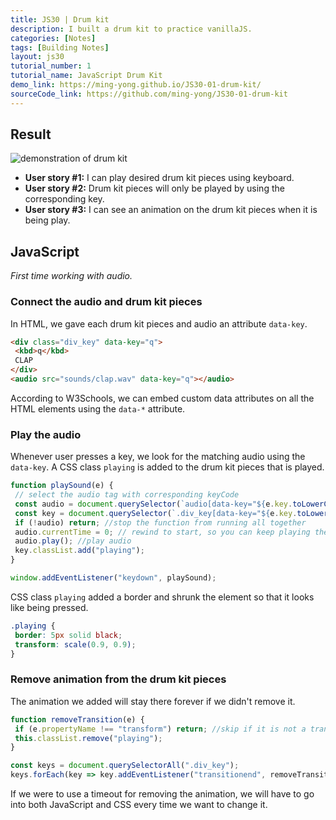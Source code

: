 ```yaml
---
title: JS30 | Drum kit
description: I built a drum kit to practice vanillaJS.
categories: [Notes] 
tags: [Building Notes]
layout: js30
tutorial_number: 1
tutorial_name: JavaScript Drum Kit
demo_link: https://ming-yong.github.io/JS30-01-drum-kit/
sourceCode_link: https://github.com/ming-yong/JS30-01-drum-kit
---
```


## Result

![demonstration of drum kit]({{site.baseurl}}/assets/images/drumKit.gif)

- **User story #1:** I can play desired drum kit pieces using keyboard.
- **User story #2:** Drum kit pieces will only be played by using the corresponding key.
- **User story #3:** I can see an animation on the drum kit pieces when it is being play.

## JavaScript

_First time working with audio._

### Connect the audio and drum kit pieces

In HTML, we gave each drum kit pieces and audio an attribute `data-key`.

```html
<div class="div_key" data-key="q">
 <kbd>q</kbd>
 CLAP
</div>
<audio src="sounds/clap.wav" data-key="q"></audio>
```

According to W3Schools, we can embed custom data attributes on all the HTML elements using the `data-*` attribute.

### Play the audio

Whenever user presses a key, we look for the matching audio using the `data-key`. A CSS class `playing` is added to the drum kit pieces that is played.

```js
function playSound(e) {
 // select the audio tag with corresponding keyCode
 const audio = document.querySelector(`audio[data-key="${e.key.toLowerCase()}"]`);
 const key = document.querySelector(`.div_key[data-key="${e.key.toLowerCase()}"]`);
 if (!audio) return; //stop the function from running all together
 audio.currentTime = 0; // rewind to start, so you can keep playing the same key
 audio.play(); //play audio
 key.classList.add("playing");
}

window.addEventListener("keydown", playSound);
```

CSS class `playing` added a border and shrunk the element so that it looks like being pressed.

```css
.playing {
 border: 5px solid black;
 transform: scale(0.9, 0.9);
}
```

### Remove animation from the drum kit pieces

The animation we added will stay there forever if we didn't remove it.

```js
function removeTransition(e) {
 if (e.propertyName !== "transform") return; //skip if it is not a transform
 this.classList.remove("playing");
}

const keys = document.querySelectorAll(".div_key");
keys.forEach(key => key.addEventListener("transitionend", removeTransition));
```

If we were to use a timeout for removing the animation, we will have to go into both JavaScript and CSS every time we want to change it.
